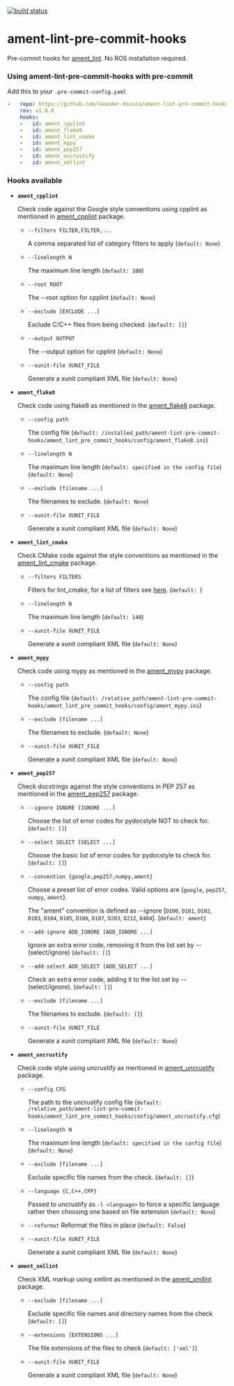 [![build status](https://github.com/leander-dsouza/ament-lint-pre-commit-hooks/actions/workflows/lint.yml/badge.svg)](https://github.com/leander-dsouza/ament-lint-pre-commit-hooks/actions/workflows/lint.yml)

# ament-lint-pre-commit-hooks
Pre-commit hooks for [ament_lint](https://github.com/ament/ament_lint/tree/rolling). No ROS installation required.

### Using ament-lint-pre-commit-hooks with pre-commit

Add this to your `.pre-commit-config.yaml`

```yaml
-   repo: https://github.com/leander-dsouza/ament-lint-pre-commit-hooks.git
    rev: v1.0.0
    hooks:
    -   id: ament_cpplint
    -   id: ament_flake8
    -   id: ament_lint_cmake
    -   id: ament_mypy
    -   id: ament_pep257
    -   id: ament_uncrustify
    -   id: ament_xmllint
```
### Hooks available

* **`ament_cpplint`**

   Check code against the Google style conventions using cpplint as mentioned in [ament_cpplint](https://github.com/ament/ament_lint/tree/rolling/ament_cpplint) package.

   - `--filters FILTER,FILTER,...`

       A comma separated list of category filters to apply (`default: None`)

   - `--linelength N`

      The maximum line length (`default: 100`)

   - `--root ROOT`

      The --root option for cpplint (`default: None`)

   - `--exclude [EXCLUDE ...]`

      Exclude C/C++ files from being checked. (`default: []`)

   - `--output OUTPUT`

      The --output option for cpplint (`default: None`)

   - `--xunit-file XUNIT_FILE`

      Generate a xunit compliant XML file (`default: None`)

* **`ament_flake8`**

   Check code using flake8 as mentioned in the [ament_flake8](https://github.com/ament/ament_lint/tree/rolling/ament_flake8) package.

   - `--config path`

      The config file (`default: /installed_path/ament-lint-pre-commit-hooks/ament_lint_pre_commit_hooks/config/ament_flake8.ini`)

   - `--linelength N`

      The maximum line length (`default: specified in the config file`) (`default: None`)

   - `--exclude [filename ...]`

      The filenames to exclude. (`default: None`)

   - `--xunit-file XUNIT_FILE`

      Generate a xunit compliant XML file (`default: None`)

*  **`ament_lint_cmake`**

   Check CMake code against the style conventions as mentioned in the [ament_lint_cmake](https://github.com/ament/ament_lint/tree/rolling/ament_lint_cmake) package.

   - `--filters FILTERS`

      Filters for lint_cmake, for a list of filters see [here](https://github.com/richq/cmake-lint/blob/master/README.md#usage). (`default: `)

   - `--linelength N`

      The maximum line length (`default: 140`)

   - `--xunit-file XUNIT_FILE`

      Generate a xunit compliant XML file (`default: None`)

* **`ament_mypy`**

   Check code using mypy as mentioned in the [ament_mypy](https://github.com/ament/ament_lint/tree/rolling/ament_mypy) package.

    - `--config path`

        The config file (`default: /relative_path/ament-lint-pre-commit-hooks/ament_lint_pre_commit_hooks/config/ament_mypy.ini`)

    - `--exclude [filename ...]`

        The filenames to exclude. (`default: None`)

    - `--xunit-file XUNIT_FILE`

        Generate a xunit compliant XML file (`default: None`)

* **`ament_pep257`**

   Check docstrings against the style conventions in PEP 257 as mentioned in the [ament_pep257](https://github.com/ament/ament_lint/tree/rolling/ament_pep257) package.

    - `--ignore IGNORE [IGNORE ...]`

        Choose the list of error codes for pydocstyle NOT to check for. (`default: []`)

    - `--select SELECT [SELECT ...]`

        Choose the basic list of error codes for pydocstyle to check for. (`default: []`)

    - `--convention {google,pep257,numpy,ament}`

        Choose a preset list of error codes. Valid options are {`google`, `pep257`, `numpy`, `ament`}.

        The "ament" convention is defined as --ignore [`D100`, `D101`, `D102`, `D103`, `D104`, `D105`, `D106`,
        `D107`, `D203`, `D212`, `D404`]. (`default: ament`)

    - `--add-ignore ADD_IGNORE [ADD_IGNORE ...]`

        Ignore an extra error code, removing it from the list set by --(select/ignore) (`default: []`)

    - `--add-select ADD_SELECT [ADD_SELECT ...]`

        Check an extra error code, adding it to the list set by --(select/ignore). (`default: []`)

    - `--exclude [filename ...]`

        The filenames to exclude. (`default: []`)

    - `--xunit-file XUNIT_FILE`

        Generate a xunit compliant XML file (`default: None`)

* **`ament_uncrustify`**

   Check code style using uncrustify as mentioned in [ament_uncrustify](https://github.com/ament/ament_lint/tree/rolling/ament_uncrustify) package.

    - `--config CFG`

        The path to the uncrustify config file (`default: /relative_path/ament-lint-pre-commit-hooks/ament_lint_pre_commit_hooks/config/ament_uncrustify.cfg`)

    - `--linelength N`

        The maximum line length (`default: specified in the config file`) (`default: None`)

    - `--exclude [filename ...]`

        Exclude specific file names from the check. (`default: []`)

    - `--language {C,C++,CPP}`

        Passed to uncrustify as `-l <language>` to force a specific language rather then choosing one based on file extension (`default: None`)

    - `--reformat`
        Reformat the files in place (`default: False`)

    - `--xunit-file XUNIT_FILE`

        Generate a xunit compliant XML file (`default: None`)

* **`ament_xmllint`**

   Check XML markup using xmllint as mentioned in the [ament_xmllint](https://github.com/ament/ament_lint/tree/rolling/ament_xmllint) package.

    - `--exclude [filename ...]`

        Exclude specific file names and directory names from the check (`default: []`)

    - `--extensions [EXTENSIONS ...]`

        The file extensions of the files to check (`default: ['xml']`)

    - `--xunit-file XUNIT_FILE`

        Generate a xunit compliant XML file (`default: None`)

